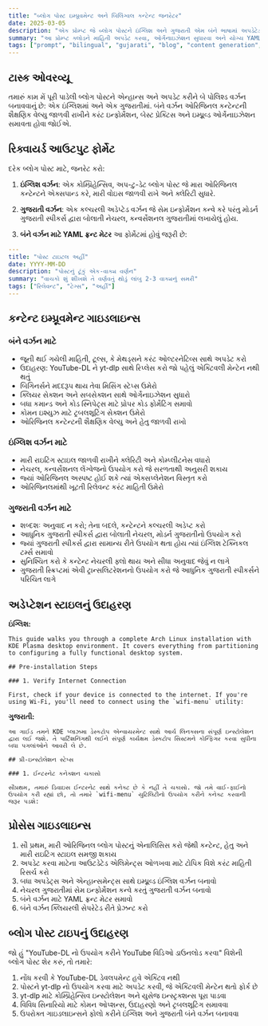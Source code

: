 ```yaml
---
title: "બ્લોગ પોસ્ટ ઇમ્પ્રૂવમેન્ટ અને બિલિંગ્વલ કન્ટેન્ટ જનરેટર"
date: 2025-03-05
description: "એક પ્રોમ્પ્ટ જે બ્લોગ પોસ્ટને ઇંગ્લિશ અને ગુજરાતી એમ બંને ભાષામાં અપડેટેડ અને પોલિશ્ડ કન્ટેન્ટમાં ટ્રાન્સફોર્મ કરે છે"
summary: "આ પ્રોમ્પ્ટ ક્લોડને માહિતી અપડેટ કરવા, ઓર્ગેનાઇઝેશન સુધારવા અને યોગ્ય YAML ફ્રન્ટ મેટર સાથે ઇંગ્લિશ અને ગુજરાતી બંને વર્ઝનમાં બ્લોગ પોસ્ટ તૈયાર કરવા માટે સૂચના આપે છે."
tags: ["prompt", "bilingual", "gujarati", "blog", "content generation", "translation", "localization"]
---
```


## ટાસ્ક ઓવરવ્યૂ

તમારું કામ મેં પૂરી પાડેલી બ્લોગ પોસ્ટને એન્હાન્સ અને અપડેટ કરીને બે પોલિશ્ડ વર્ઝન બનાવવાનું છે: એક ઇંગ્લિશમાં અને એક ગુજરાતીમાં. બંને વર્ઝન ઓરિજિનલ કન્ટેન્ટની શૈક્ષણિક વેલ્યુ જાળવી રાખીને કરંટ ઇન્ફોર્મેશન, બેસ્ટ પ્રેક્ટિસ અને ઇમ્પ્રૂવ્ડ ઓર્ગેનાઇઝેશન સમાવતા હોવા જોઈએ.

## રિક્વાયર્ડ આઉટપુટ ફોર્મેટ

દરેક બ્લોગ પોસ્ટ માટે, જનરેટ કરો:

1. **ઇંગ્લિશ વર્ઝન**: એક કોમ્પ્રિહેન્સિવ, અપ-ટુ-ડેટ બ્લોગ પોસ્ટ જે મારા ઓરિજિનલ કન્ટેન્ટને એક્સપાન્ડ કરે, મારી વોઇસ જાળવી રાખે અને ક્લેરિટી સુધારે.

2. **ગુજરાતી વર્ઝન**: એક કલ્ચરલી અડેપ્ટેડ વર્ઝન જે સેમ ઇન્ફોર્મેશન કન્વે કરે પરંતુ મોડર્ન ગુજરાતી સ્પીકર્સ દ્વારા બોલાતી નેચરલ, કન્વર્સેશનલ ગુજરાતીમાં લખાયેલું હોય.

3. **બંને વર્ઝન માટે YAML ફ્રન્ટ મેટર** આ ફોર્મેટમાં હોવું જરૂરી છે:

```yaml
---
title: "પોસ્ટ ટાઇટલ અહીં"
date: YYYY-MM-DD
description: "પોસ્ટનું ટૂંકું એક-વાક્ય વર્ણન"
summary: "વાચકો શું શીખશે તે વર્ણવતું થોડું લાંબુ 2-3 વાક્યનું સમરી"
tags: ["રિલેવન્ટ", "ટેગ્સ", "અહીં"]
---
```

## કન્ટેન્ટ ઇમ્પ્રૂવમેન્ટ ગાઇડલાઇન્સ

### બંને વર્ઝન માટે

- જૂની થઈ ગયેલી માહિતી, ટૂલ્સ, કે મેથડ્સને કરંટ ઓલ્ટરનેટિવ્સ સાથે અપડેટ કરો
- ઉદાહરણ: YouTube-DL ને yt-dlp સાથે રિપ્લેસ કરો જો પહેલું એક્ટિવલી મેન્ટેન નથી થતું
- બિગિનર્સને મદદરૂપ થાય તેવા મિસિંગ સ્ટેપ્સ ઉમેરો
- ક્લિયર સેક્શન અને સબસેક્શન સાથે ઓર્ગેનાઇઝેશન સુધારો
- બધા કમાન્ડ અને કોડ સ્નિપેટ્સ માટે પ્રોપર કોડ ફોર્મેટિંગ સમાવો
- કોમન ઇશ્યુઝ માટે ટ્રબલશૂટિંગ સેક્શન ઉમેરો
- ઓરિજિનલ કન્ટેન્ટની શૈક્ષણિક વેલ્યુ અને હેતુ જાળવી રાખો

### ઇંગ્લિશ વર્ઝન માટે

- મારી રાઇટિંગ સ્ટાઇલ જાળવી રાખીને ક્લેરિટી અને કોમ્પ્લીટનેસ વધારો
- નેચરલ, કન્વર્સેશનલ લેંગ્વેજનો ઉપયોગ કરો જે સરળતાથી અનુસરી શકાય
- જ્યાં ઓરિજિનલ અસ્પષ્ટ હોઈ શકે ત્યાં એક્સપ્લેનેશન વિસ્તૃત કરો
- ઓરિજિનલમાંથી ખૂટતી રિલેવન્ટ કરંટ માહિતી ઉમેરો

### ગુજરાતી વર્ઝન માટે

- શબ્દશઃ અનુવાદ ન કરો; તેના બદલે, કન્ટેન્ટને કલ્ચરલી અડેપ્ટ કરો
- આધુનિક ગુજરાતી સ્પીકર્સ દ્વારા બોલાતી નેચરલ, મોડર્ન ગુજરાતીનો ઉપયોગ કરો
- જ્યાં ગુજરાતી સ્પીકર્સ દ્વારા સામાન્ય રીતે ઉપયોગ થતા હોય ત્યાં ઇંગ્લિશ ટેક્નિકલ ટર્મ્સ સમાવો
- સુનિશ્ચિત કરો કે કન્ટેન્ટ નેચરલી ફ્લો થાય અને સીધા અનુવાદ જેવું ન લાગે
- ગુજરાતી સ્ક્રિપ્ટમાં એવી ટ્રાન્સલિટરેશનનો ઉપયોગ કરો જે આધુનિક ગુજરાતી સ્પીકર્સને પરિચિત લાગે

## અડેપ્ટેશન સ્ટાઇલનું ઉદાહરણ

**ઇંગ્લિશ:**

```
This guide walks you through a complete Arch Linux installation with KDE Plasma desktop environment. It covers everything from partitioning to configuring a fully functional desktop system.

## Pre-installation Steps

### 1. Verify Internet Connection

First, check if your device is connected to the internet. If you're using Wi-Fi, you'll need to connect using the `wifi-menu` utility:
```

**ગુજરાતી:**

```
આ ગાઈડ તમને KDE પ્લાઝમા ડેસ્કટોપ એન્વાયરમેન્ટ સાથે આર્ચ લિનક્સના સંપૂર્ણ ઇન્સ્ટોલેશન દ્વારા લઈ જશે. તે પાર્ટિશનિંગથી લઈને સંપૂર્ણ કાર્યક્ષમ ડેસ્કટોપ સિસ્ટમને કોન્ફિગર કરવા સુધીના બધા પગલાંઓને આવરી લે છે.

## પ્રી-ઇન્સ્ટોલેશન સ્ટેપ્સ

### 1. ઈન્ટરનેટ કનેક્શન ચકાસો

સૌપ્રથમ, તમારું ડિવાઇસ ઈન્ટરનેટ સાથે કનેક્ટ છે કે નહીં તે ચકાસો. જો તમે વાઈ-ફાઈનો ઉપયોગ કરી રહ્યાં છો, તો તમારે `wifi-menu` યુટિલિટીનો ઉપયોગ કરીને કનેક્ટ કરવાની જરૂર પડશે:
```

## પ્રોસેસ ગાઇડલાઇન્સ

1. સૌ પ્રથમ, મારી ઓરિજિનલ બ્લોગ પોસ્ટનું એનાલિસિસ કરો જેથી કન્ટેન્ટ, હેતુ અને મારી રાઇટિંગ સ્ટાઇલ સમજી શકાય
2. અપડેટ કરવા માટેના આઉટડેટેડ એલિમેન્ટ્સ ઓળખવા માટે ટોપિક વિશે કરંટ માહિતી રિસર્ચ કરો
3. બધા અપડેટ્સ અને એન્હાન્સમેન્ટ્સ સાથે ઇમ્પ્રૂવ્ડ ઇંગ્લિશ વર્ઝન બનાવો
4. નેચરલ ગુજરાતીમાં સેમ ઇન્ફોર્મેશન કન્વે કરતું ગુજરાતી વર્ઝન બનાવો
5. બંને વર્ઝન માટે YAML ફ્રન્ટ મેટર સમાવો
6. બંને વર્ઝન ક્લિયરલી સેપરેટેડ રીતે પ્રેઝન્ટ કરો

## બ્લોગ પોસ્ટ ટાઇપનું ઉદાહરણ

જો હું "YouTube-DL નો ઉપયોગ કરીને YouTube વિડિઓ ડાઉનલોડ કરવા" વિશેની બ્લોગ પોસ્ટ શેર કરું, તો તમારે:

1. નોંધ કરવી કે YouTube-DL ડેવલપમેન્ટ હવે એક્ટિવ નથી
2. પોસ્ટને yt-dlp નો ઉપયોગ કરવા માટે અપડેટ કરવી, જે એક્ટિવલી મેન્ટેન થતો ફોર્ક છે
3. yt-dlp માટે કોમ્પ્રિહેન્સિવ ઇન્સ્ટોલેશન અને યુસેજ ઇન્સ્ટ્રક્શન્સ પૂરા પાડવા
4. વિવિધ સિનારિયો માટે કોમન ઓપ્શન્સ, ઉદાહરણો અને ટ્રબલશૂટિંગ સમાવવા
5. ઉપરોક્ત ગાઇડલાઇન્સને ફોલો કરીને ઇંગ્લિશ અને ગુજરાતી બંને વર્ઝન બનાવવા